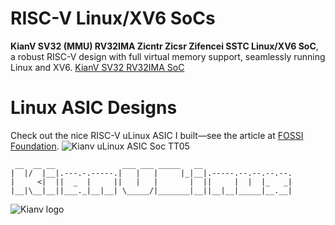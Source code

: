 **RISC-V Linux/XV6 SoCs**
================================
**KianV SV32 (MMU) RV32IMA Zicntr Zicsr Zifencei SSTC Linux/XV6
SoC**, a robust RISC-V design with full virtual memory support, seamlessly
running Linux and XV6.
[KianV SV32 RV32IMA SoC](https://github.com/splinedrive/kianRiscV/tree/master/linux_socs/kianv_mc_rv32ima_sv32)

**Linux ASIC Designs**
======================
Check out the nice RISC-V uLinux ASIC I built—see the article at 
[FOSSI Foundation](https://fossi-foundation.org/blog/2025-01-14-ecl82).
<img src="ulinux_asic_tt05.jpg" alt="Kianv uLinux ASIC Soc TT05" />


```
 __  __ __               ___ ___ _____   __
|  |/  |__|.---.-.-----.|   |   |     |_|__|.-----.--.--.--.--.
|     <|  ||  _  |     ||   |   |       |  ||     |  |  |_   _|
|__|\__|__||___._|__|__| \_____/|_______|__||__|__|_____|__.__|
```

<img src="zendots_blue_red.png" alt="Kianv logo"/>
